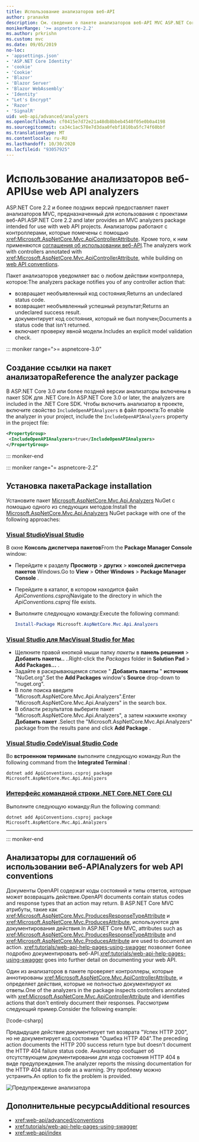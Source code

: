 ```yaml
---
title: Использование анализаторов веб-API
author: pranavkm
description: См. сведения о пакете анализаторов веб-API MVC ASP.NET Core.
monikerRange: '>= aspnetcore-2.2'
ms.author: prkrishn
ms.custom: mvc
ms.date: 09/05/2019
no-loc:
- 'appsettings.json'
- 'ASP.NET Core Identity'
- 'cookie'
- 'Cookie'
- 'Blazor'
- 'Blazor Server'
- 'Blazor WebAssembly'
- 'Identity'
- "Let's Encrypt"
- 'Razor'
- 'SignalR'
uid: web-api/advanced/analyzers
ms.openlocfilehash: cf0415e7d72e21a48db8bbeb4540f05e0b0a4198
ms.sourcegitcommit: ca34c1ac578e7d3daa0febf1810ba5fc74f60bbf
ms.translationtype: MT
ms.contentlocale: ru-RU
ms.lasthandoff: 10/30/2020
ms.locfileid: "93057925"
---
```

# <a name="use-web-api-analyzers"></a><span data-ttu-id="dbd8c-103">Использование анализаторов веб-API</span><span class="sxs-lookup"><span data-stu-id="dbd8c-103">Use web API analyzers</span></span>

<span data-ttu-id="dbd8c-104">ASP.NET Core 2.2 и более поздних версий предоставляет пакет анализаторов MVC, предназначенный для использования с проектами веб-API.</span><span class="sxs-lookup"><span data-stu-id="dbd8c-104">ASP.NET Core 2.2 and later provides an MVC analyzers package intended for use with web API projects.</span></span> <span data-ttu-id="dbd8c-105">Анализаторы работают с контроллерами, которые помечены с помощью <xref:Microsoft.AspNetCore.Mvc.ApiControllerAttribute>. Кроме того, к ним применяются [соглашения об использовании веб-API](xref:web-api/advanced/conventions).</span><span class="sxs-lookup"><span data-stu-id="dbd8c-105">The analyzers work with controllers annotated with <xref:Microsoft.AspNetCore.Mvc.ApiControllerAttribute>, while building on [web API conventions](xref:web-api/advanced/conventions).</span></span>

<span data-ttu-id="dbd8c-106">Пакет анализаторов уведомляет вас о любом действии контроллера, которое:</span><span class="sxs-lookup"><span data-stu-id="dbd8c-106">The analyzers package notifies you of any controller action that:</span></span>

* <span data-ttu-id="dbd8c-107">возвращает необъявленный код состояния;</span><span class="sxs-lookup"><span data-stu-id="dbd8c-107">Returns an undeclared status code.</span></span>
* <span data-ttu-id="dbd8c-108">возвращает необъявленный успешный результат;</span><span class="sxs-lookup"><span data-stu-id="dbd8c-108">Returns an undeclared success result.</span></span>
* <span data-ttu-id="dbd8c-109">документирует код состояния, который не был получен;</span><span class="sxs-lookup"><span data-stu-id="dbd8c-109">Documents a status code that isn't returned.</span></span>
* <span data-ttu-id="dbd8c-110">включает проверку явной модели.</span><span class="sxs-lookup"><span data-stu-id="dbd8c-110">Includes an explicit model validation check.</span></span>

::: moniker range=">= aspnetcore-3.0"

## <a name="reference-the-analyzer-package"></a><span data-ttu-id="dbd8c-111">Создание ссылки на пакет анализатора</span><span class="sxs-lookup"><span data-stu-id="dbd8c-111">Reference the analyzer package</span></span>

<span data-ttu-id="dbd8c-112">В ASP.NET Core 3.0 или более поздней версии анализаторы включены в пакет SDK для .NET Core.</span><span class="sxs-lookup"><span data-stu-id="dbd8c-112">In ASP.NET Core 3.0 or later, the analyzers are included in the .NET Core SDK.</span></span> <span data-ttu-id="dbd8c-113">Чтобы включить анализатор в проекте, включите свойство `IncludeOpenAPIAnalyzers` в файл проекта:</span><span class="sxs-lookup"><span data-stu-id="dbd8c-113">To enable the analyzer in your project, include the `IncludeOpenAPIAnalyzers` property in the project file:</span></span>

```xml
<PropertyGroup>
 <IncludeOpenAPIAnalyzers>true</IncludeOpenAPIAnalyzers>
</PropertyGroup>
```

::: moniker-end

::: moniker range="= aspnetcore-2.2"

## <a name="package-installation"></a><span data-ttu-id="dbd8c-114">Установка пакета</span><span class="sxs-lookup"><span data-stu-id="dbd8c-114">Package installation</span></span>

<span data-ttu-id="dbd8c-115">Установите пакет [Microsoft.AspNetCore.Mvc.Api.Analyzers](https://www.nuget.org/packages/Microsoft.AspNetCore.Mvc.Api.Analyzers) NuGet с помощью одного из следующих методов:</span><span class="sxs-lookup"><span data-stu-id="dbd8c-115">Install the [Microsoft.AspNetCore.Mvc.Api.Analyzers](https://www.nuget.org/packages/Microsoft.AspNetCore.Mvc.Api.Analyzers) NuGet package with one of the following approaches:</span></span>

### <a name="visual-studio"></a>[<span data-ttu-id="dbd8c-116">Visual Studio</span><span class="sxs-lookup"><span data-stu-id="dbd8c-116">Visual Studio</span></span>](#tab/visual-studio)

<span data-ttu-id="dbd8c-117">В окне **Консоль диспетчера пакетов**</span><span class="sxs-lookup"><span data-stu-id="dbd8c-117">From the **Package Manager Console** window:</span></span>
  * <span data-ttu-id="dbd8c-118">Перейдите к разделу **Просмотр** > **других** > **консолей диспетчера пакетов** Windows.</span><span class="sxs-lookup"><span data-stu-id="dbd8c-118">Go to **View** > **Other Windows** > **Package Manager Console** .</span></span>
  * <span data-ttu-id="dbd8c-119">Перейдите в каталог, в котором находится файл *ApiConventions.csproj*</span><span class="sxs-lookup"><span data-stu-id="dbd8c-119">Navigate to the directory in which the *ApiConventions.csproj* file exists.</span></span>
  * <span data-ttu-id="dbd8c-120">Выполните следующую команду:</span><span class="sxs-lookup"><span data-stu-id="dbd8c-120">Execute the following command:</span></span>

    ```powershell
    Install-Package Microsoft.AspNetCore.Mvc.Api.Analyzers
    ```

### <a name="visual-studio-for-mac"></a>[<span data-ttu-id="dbd8c-121">Visual Studio для Mac</span><span class="sxs-lookup"><span data-stu-id="dbd8c-121">Visual Studio for Mac</span></span>](#tab/visual-studio-mac)

* <span data-ttu-id="dbd8c-122">Щелкните правой кнопкой мыши папку *пакеты* в **панель решения** > **Добавить пакеты..** ..</span><span class="sxs-lookup"><span data-stu-id="dbd8c-122">Right-click the *Packages* folder in **Solution Pad** > **Add Packages...** .</span></span>
* <span data-ttu-id="dbd8c-123">Задайте в раскрывающемся списке " **Добавить пакеты** " **источник** "NuGet.org".</span><span class="sxs-lookup"><span data-stu-id="dbd8c-123">Set the **Add Packages** window's **Source** drop-down to "nuget.org".</span></span>
* <span data-ttu-id="dbd8c-124">В поле поиска введите "Microsoft.AspNetCore.Mvc.Api.Analyzers".</span><span class="sxs-lookup"><span data-stu-id="dbd8c-124">Enter "Microsoft.AspNetCore.Mvc.Api.Analyzers" in the search box.</span></span>
* <span data-ttu-id="dbd8c-125">В области результатов выберите пакет "Microsoft.AspNetCore.Mvc.Api.Analyzers", а затем нажмите кнопку **Добавить пакет** .</span><span class="sxs-lookup"><span data-stu-id="dbd8c-125">Select the "Microsoft.AspNetCore.Mvc.Api.Analyzers" package from the results pane and click **Add Package** .</span></span>

### <a name="visual-studio-code"></a>[<span data-ttu-id="dbd8c-126">Visual Studio Code</span><span class="sxs-lookup"><span data-stu-id="dbd8c-126">Visual Studio Code</span></span>](#tab/visual-studio-code)

<span data-ttu-id="dbd8c-127">Во **встроенном терминале** выполните следующую команду.</span><span class="sxs-lookup"><span data-stu-id="dbd8c-127">Run the following command from the **Integrated Terminal** :</span></span>

```dotnetcli
dotnet add ApiConventions.csproj package Microsoft.AspNetCore.Mvc.Api.Analyzers
```

### <a name="net-core-cli"></a>[<span data-ttu-id="dbd8c-128">Интерфейс командной строки .NET Core</span><span class="sxs-lookup"><span data-stu-id="dbd8c-128">.NET Core CLI</span></span>](#tab/netcore-cli)

<span data-ttu-id="dbd8c-129">Выполните следующую команду:</span><span class="sxs-lookup"><span data-stu-id="dbd8c-129">Run the following command:</span></span>

```dotnetcli
dotnet add ApiConventions.csproj package Microsoft.AspNetCore.Mvc.Api.Analyzers
```

---

::: moniker-end

## <a name="analyzers-for-web-api-conventions"></a><span data-ttu-id="dbd8c-130">Анализаторы для соглашений об использовании веб-API</span><span class="sxs-lookup"><span data-stu-id="dbd8c-130">Analyzers for web API conventions</span></span>

<span data-ttu-id="dbd8c-131">Документы OpenAPI содержат коды состояний и типы ответов, которые может возвращать действие.</span><span class="sxs-lookup"><span data-stu-id="dbd8c-131">OpenAPI documents contain status codes and response types that an action may return.</span></span> <span data-ttu-id="dbd8c-132">В ASP.NET Core MVC атрибуты, такие как <xref:Microsoft.AspNetCore.Mvc.ProducesResponseTypeAttribute> и <xref:Microsoft.AspNetCore.Mvc.ProducesAttribute>, используются для документирования действия.</span><span class="sxs-lookup"><span data-stu-id="dbd8c-132">In ASP.NET Core MVC, attributes such as <xref:Microsoft.AspNetCore.Mvc.ProducesResponseTypeAttribute> and <xref:Microsoft.AspNetCore.Mvc.ProducesAttribute> are used to document an action.</span></span> <span data-ttu-id="dbd8c-133"><xref:tutorials/web-api-help-pages-using-swagger> позволяет более подробно документировать веб-API.</span><span class="sxs-lookup"><span data-stu-id="dbd8c-133"><xref:tutorials/web-api-help-pages-using-swagger> goes into further detail on documenting your web API.</span></span>

<span data-ttu-id="dbd8c-134">Один из анализаторов в пакете проверяет контроллеры, которые аннотированы <xref:Microsoft.AspNetCore.Mvc.ApiControllerAttribute>, и определяет действия, которые не полностью документируют их ответы.</span><span class="sxs-lookup"><span data-stu-id="dbd8c-134">One of the analyzers in the package inspects controllers annotated with <xref:Microsoft.AspNetCore.Mvc.ApiControllerAttribute> and identifies actions that don't entirely document their responses.</span></span> <span data-ttu-id="dbd8c-135">Рассмотрим следующий пример.</span><span class="sxs-lookup"><span data-stu-id="dbd8c-135">Consider the following example:</span></span>

[!code-csharp[](conventions/sample/Controllers/ContactsController.cs?name=missing404docs&highlight=10)]

<span data-ttu-id="dbd8c-136">Предыдущее действие документирует тип возврата "Успех HTTP 200", но не документирует код состояния "Ошибка HTTP 404".</span><span class="sxs-lookup"><span data-stu-id="dbd8c-136">The preceding action documents the HTTP 200 success return type but doesn't document the HTTP 404 failure status code.</span></span> <span data-ttu-id="dbd8c-137">Анализатор сообщает об отсутствующем документировании для кода состояния HTTP 404 в виде предупреждения.</span><span class="sxs-lookup"><span data-stu-id="dbd8c-137">The analyzer reports the missing documentation for the HTTP 404 status code as a warning.</span></span> <span data-ttu-id="dbd8c-138">Эту проблему можно устранить.</span><span class="sxs-lookup"><span data-stu-id="dbd8c-138">An option to fix the problem is provided.</span></span>

![Предупреждение анализатора](conventions/_static/Analyzer.gif)

## <a name="additional-resources"></a><span data-ttu-id="dbd8c-140">Дополнительные ресурсы</span><span class="sxs-lookup"><span data-stu-id="dbd8c-140">Additional resources</span></span>

* <xref:web-api/advanced/conventions>
* <xref:tutorials/web-api-help-pages-using-swagger>
* <xref:web-api/index>
